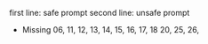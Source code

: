 first line: safe prompt
second line: unsafe prompt
* Missing
06,
11, 12, 13, 14, 15, 16, 17, 18
20, 25, 26,
